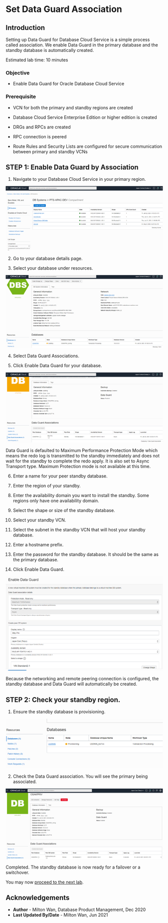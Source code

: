 

# Set Data Guard Association

## Introduction
Setting up Data Guard for Database Cloud Service is a simple process called association.  We enable Data Guard in the primary database and the standby database is automatically created.

Estimated lab time:  10 minutes

### Objective
- Enable Data Guard for Oracle Database Cloud Service

### Prerequisite

- VCN for both the primary and standby regions are created

- Database Cloud Service Enterprise Edition or higher edition is created

- DRGs and RPCs are created

- RPC connection is peered

- Route Rules and Security Lists are configured for secure communication between primary and standby VCNs


## **STEP 1:** Enable Data Guard by Association
1. Navigate to your Database Cloud Service in your primary region.



  ![image-20210121190217365](./images/image-20210121190217365.png)



2. Go to your database details page.

3. Select your database under resources.




  ![image-20210121190255856](./images/image-20210121190255856.png)

4. Select Data Guard Associations.

5. Click Enable Data Guard for your database.



  ![image-20210121190326859](./images/image-20210121190326859.png)

Data Guard is defaulted to Maximum Performance Protection Mode which means the redo log is transmitted to the standby immediately and does not wait for the standby to complete the redo apply.  It is also set to Async Transport type.  Maximum Protection mode is not available at this time.

6. Enter a name for your peer standby database.

7. Enter the region of your standby.

8. Enter the availability domain you want to install the standby.  Some regions only have one availability domain.

9. Select the shape or size of the standby database.

10. Select your standby VCN.

11. Select the subnet in the standby VCN that will host your standby database.

12. Enter a hostname prefix.

13. Enter the password for the standby database.  It should be the same as the primary database.

14. Click Enable Data Guard.



  ![](./images/image-20210121182459418.png)



Because the networking and remote peering connection is configured, the standby database and Data Guard will automatically be created.

## **STEP 2:** Check your standby region.  
1. Ensure the standby database is provisioning.

  ![dbstby-provisioning](./images/dbstby-provisioning-copy.png)

2. Check the Data Guard association.  You will see the primary being associated.

  ![image-20210121222339306](./images/image-20210121222339306.png)

Completed. The standby database is now ready for a failover or a switchover.

You may now [proceed to the next lab](#next).

## Acknowledgements
* **Author** - Milton Wan, Database Product Management, Dec 2020
* **Last Updated By/Date** - Milton Wan, Jun 2021
